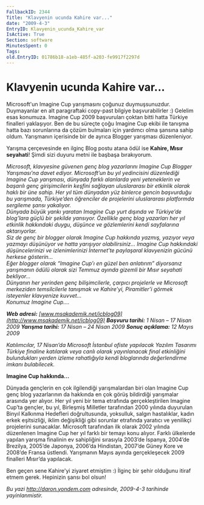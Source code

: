 ```yaml
---
FallbackID: 2344
Title: "Klavyenin ucunda Kahire var..."
date: "2009-4-3"
EntryID: Klavyenin_ucunda_Kahire_var
IsActive: True
Section: software
MinutesSpent: 0
Tags: 
old.EntryID: 01786b18-a1eb-485f-a203-fe9917f2297d
---
```

# Klavyenin ucunda Kahire var...
Microsoft'un Imagine Cup yarışmasını çoğunuz duymuşsunuzdur. Duymayanlar
en alt paragraftaki copy-past bilgiye başvurabilirler :) Gelelim esas
konumuza. Imagine Cup 2009 başvuruları çoktan bitti hatta Türkiye
finalleri yaklaşıyor. Ben de bu süreçte çoğu Imagine Cup ekibi ile
tanışma hatta bazı sorunlarına da çözüm bulmaları için yardımcı olma
şansına sahip oldum. Yarışmanın içerisinde bir de ayrıca Blogger
yarışması düzenleniyor.

Yarışma çerçevesinde en ilginç Blog postu atana ödül ise **Kahire, Mısır
seyahati**! Şimdi sizi duyuru metni ile başbaşa bırakıyorum.

*Microsoft, klavyesine güvenen genç blog yazarlarını Imagine Cup Blogger
Yarışması’na davet ediyor. Microsoft’un bu yıl yedincisini düzenlediği
Imagine Cup yarışması, dünyada farklı alanlarda yeni yeteneklerin ve
başarılı genç girişimcilerin keşfini sağlayan uluslararası bir etkinlik
olarak haklı bir üne sahip. Her yıl tüm dünyadan yüz binlerce gencin
başvurduğu bu yarışmada, Türkiye’den öğrenciler de projelerini
uluslararası platformda sergileme şansı yakalıyor.\
Dünyada büyük yankı yaratan Imagine Cup yurt dışında ve Türkiye’de
blog’lara güçlü bir şekilde yansıyor. Özellikle genç blog yazarları her
yıl etkinlik hakkındaki duygu, düşünce ve gözlemlerini kendi sayfalarına
aktarıyorlar.\
Siz de genç bir blogger olarak Imagine Cup hakkında yazmış, yazıyor veya
yazmayı düşünüyor ve hatta yarışıyor olabilirsiniz... Imagine Cup
hakkındaki düşüncelerinizi ve izlenimlerinizi İnternet’te paylaşaral
klavyenizin gücünü herkese gösterin...\
Eğer blogger olarak “Imagine Cup’ı en güzel ben anlatırım” diyorsanız
yarışmanın ödülü olarak sizi Temmuz ayında gizemli bir Mısır seyahati
bekliyor...\
Dünyanın her yerinden genç bilişimcilerle, çarpıcı projelerle ve
Microsoft merkeziden temsilcilerle tanışmak ve Kahire’yi, Piramitler’i
görmek isteyenler klavyenize kuvvet...\
Konumuz Imagine Cup....*

***Web adresi:**
[www.msakademik.net/icblog09](http://www.msakademik.net/icblog09)
**Başvuru tarihi:** 1 Nisan – 17 Nisan 2009 **Yarışma tarihi:** 17 Nisan
– 24 Nisan 2009 **Sonuç açıklama:** 12 Mayıs 2009*

*Katılımcılar, 17 Nisan’da Microsoft İstanbul ofiste yapılacak Yazılım
Tasarımı Türkiye finaline katılarak veya canlı olarak yayınlanacak final
etkinliğini bulundukları yerden izleme rahatlığıyla kendi bloglarında
değerlendirme imkanı bulabilecek.*

**Imagine Cup hakkında...**

Dünyada gençlerin en çok ilgilendiği yarışmalardan biri olan Imagine Cup
genç blog yazarlarının da hakkında en çok görüş bildirdiği yarışmalar
arasında yer alıyor. Her yıl yeni bir tema etrafında gerçekleştirilen
Imagine Cup’ta gençler, bu yıl, Birleşmiş Milletler tarafından 2000
yılında duyurulan Binyıl Kalkınma Hedefleri doğrultusunda, yoksulluk,
salgın hastalıklar, kadın erkek eşitsizliği, iklim değişikliği gibi
sorunlar etrafında yaratıcı ve yenilikçi projelerini sunacaklar.
Microsoft tarafından ilk olarak 2002 yılında düzenlenen Imagine Cup her
yıl farklı bir temayı konu alıyor. Farklı ülkelerde yapılan yarışma
finalinin ev sahipliğini sırasıyla 2003’de İspanya, 2004’de Brezilya,
2005’de Japonya, 2006’da Hindistan, 2007’de Güney Kore ve 2008’de Fransa
üstlendi. Yarışmanın Mayıs ayında gerçekleşecek 2009 finalleri Mısır’da
yapılacak.

Ben geçen sene Kahire'yi ziyaret etmiştim :) İlginç bir şehir olduğunu
itiraf etmem gerek. Hepinizin şansı bol olsun!



*Bu yazi http://daron.yondem.com adresinde, 2009-4-3 tarihinde yayinlanmistir.*
